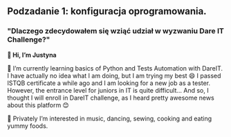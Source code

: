 ## Podzadanie 1: konfiguracja oprogramowania.

### "Dlaczego zdecydowałem się wziąć udział w wyzwaniu Dare IT Challenge?"

**👋 Hi, I’m Justyna**

🌱 I’m currently learning basics of Python and Tests Automation with DareIT. I have actually no idea what I am doing, but I am trying my best 😄
I passed ISTQB certificate a while ago and I am looking for a new job as a tester. However, the entrance level for juniors in IT is quite difficult... And so, I thought I will enroll in DareIT challenge, as I heard pretty awesome news about this platform 	😊

👀 Privately I’m interested in music, dancing, sewing, cooking and eating yummy foods.


